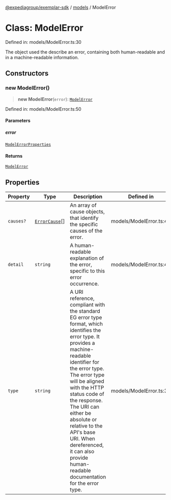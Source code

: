 [@expediagroup/exemplar-sdk](../../index.md) / [models](../index.md) / ModelError

# Class: ModelError

Defined in: models/ModelError.ts:30

The object used the describe an error, containing both human-readable and in a machine-readable information.

## Constructors

### new ModelError()

> **new ModelError**(`error`): [`ModelError`](ModelError.md)

Defined in: models/ModelError.ts:50

#### Parameters

##### error

[`ModelErrorProperties`](../interfaces/ModelErrorProperties.md)

#### Returns

[`ModelError`](ModelError.md)

## Properties

| Property | Type | Description | Defined in |
| ------ | ------ | ------ | ------ |
| <a id="causes"></a> `causes?` | [`ErrorCause`](ErrorCause.md)[] | An array of cause objects, that identify the specific causes of the error. | models/ModelError.ts:48 |
| <a id="detail"></a> `detail` | `string` | A human-readable explanation of the error, specific to this error occurrence. | models/ModelError.ts:40 |
| <a id="type"></a> `type` | `string` | A URI reference, compliant with the standard EG error type format, which identifies the error type. It provides a machine-readable identifier for the error type. The error type will be aligned with the HTTP status code of the response. The URI can either be absolute or relative to the API\'s base URI. When dereferenced, it can also provide human-readable documentation for the error type. | models/ModelError.ts:35 |
